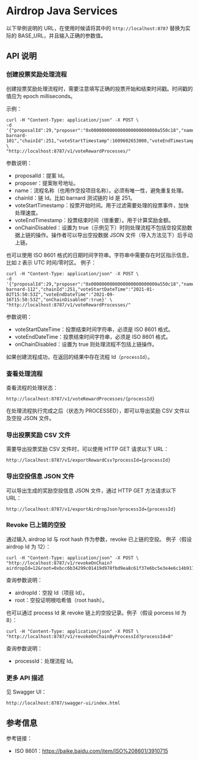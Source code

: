 # Airdrop Java Services

以下举例说明的 URL，在使用时候请将其中的 `http://localhost:8787` 替换为实际的 BASE_URL，并且输入正确的参数值。

## API 说明

### 创建投票奖励处理流程

创建投票奖励处理流程时，需要注意填写正确的投票开始和结束时间戳。时间戳的值应为 epoch milliseconds。

示例：

```shell
curl -H "Content-Type: application/json" -X POST \
-d '{"proposalId":29,"proposer":"0x0000000000000000000000000a550c18","name":"TEST-barnard-101","chainId":251,"voteStartTimestamp":1609602653000,"voteEndTimestamp":1631807453000}' \
"http://localhost:8787/v1/voteRewardProcesses/"
```

参数说明：

* proposalId：提案 Id。
* proposer：提案账号地址。
* name：流程名称（也用作空投项目名称）。必须有唯一性，避免重复处理。
* chainId：链 Id。比如 barnard 测试链的 Id 是 251。
* voteStartTimestamp：投票开始时间。用于过滤需要处理的投票事件，加快处理速度。
* voteEndTimestamp：投票结束时间（很重要）。用于计算奖励金额。
* onChainDisabled：设置为 true（示例见下）时则处理流程不包括空投奖励数据上链的操作。操作者可以导出空投数据 JSON 文件（导入方法见下）后手动上链。

也可以使用 ISO 8601 格式的日期时间字符串。字符串中需要存在时区指示信息，比如 `Z` 表示 UTC 时间/零时区。 例子：

```shell
curl -H "Content-Type: application/json" -X POST \
-d '{"proposalId":29,"proposer":"0x0000000000000000000000000a550c18","name":"TEST-barnard-112","chainId":251,"voteStartDateTime":"2021-01-02T15:50:53Z","voteEndDateTime":"2021-09-16T15:50:53Z","onChainDisabled":true}' \
"http://localhost:8787/v1/voteRewardProcesses/"
```

参数说明：

* voteStartDateTime：投票结束时间字符串，必须是 ISO 8601 格式。
* voteEndDateTime：投票结束时间字符串，必须是 ISO 8601 格式。
* onChainDisabled：设置为 true 则处理流程不包括上链操作。

如果创建流程成功，在返回的结果中存在流程 Id（`processId`）。

### 查看处理流程

查看流程的处理状态：

```url
http://localhost:8787/v1/voteRewardProcesses/{processId}
```

在处理流程执行完成之后（状态为 PROCESSED），即可以导出奖励 CSV 文件以及空投 JSON 文件。

### 导出投票奖励 CSV 文件

需要导出投票奖励 CSV 文件时，可以使用 HTTP GET 请求以下 URL：

```url
http://localhost:8787/v1/exportRewardCsv?processId={processId}
```

### 导出空投信息 JSON 文件

可以导出生成的奖励空投信息 JSON 文件，通过 HTTP GET 方法请求以下 URL：

```url
http://localhost:8787/v1/exportAirdropJson?processId={processId}
```

### Revoke 已上链的空投

通过输入 airdrop Id 与 root hash 作为参数，revoke 已上链的空投。 例子（假设 airdrop Id 为 12）：

```shell
curl -H "Content-Type: application/json" -X POST \
"http://localhost:8787/v1/revokeOnChain?airdropId=12&root=0xbcc6b34299c01419d978fbd9ea8c61f37e6bc5e3e4e6c14b917946733bcc87b2"
```

查询参数说明：

* airdropId：空投 Id（项目 Id）。
* root：空投证明根哈希值（root hash）。

也可以通过 process Id 来 revoke 链上的空投记录。例子（假设 porcess Id 为 8）：

```shell
curl -H "Content-Type: application/json" -X POST \
"http://localhost:8787/v1/revokeOnChainByProcessId?processId=8"
```

查询参数说明：

* processId：处理流程 Id。

### 更多 API 描述

见 Swagger UI：

```
http://localhost:8787/swagger-ui/index.html
```

## 参考信息

参考链接：

* ISO 8601：https://baike.baidu.com/item/ISO%208601/3910715

